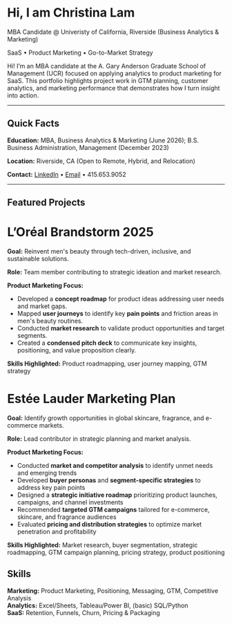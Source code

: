 # Hi, I am Christina Lam
MBA Candidate @ Univeristy of California, Riverside (Business Analytics & Marketing)

SaaS • Product Marketing • Go-to-Market Strategy

Hi! I’m an MBA candidate at the A. Gary Anderson Graduate School of Management (UCR) focused on applying analytics to product marketing for SaaS. This portfolio highlights project work in GTM planning, customer analytics, and marketing performance that demonstrates how I turn insight into action.

---

## Quick Facts
**Education:** MBA, Business Analytics & Marketing (June 2026); B.S. Business Administration, Management (December 2023)

**Location:** Riverside, CA (Open to Remote, Hybrid, and Relocation)

**Contact:** [LinkedIn](https://www.linkedin.com/in/chrxtinaa/) • [Email](mailto:chlam962@gmail.com) • 415.653.9052

---

## Featured Projects
# L’Oréal Brandstorm 2025

**Goal:** Reinvent men's beauty through tech-driven, inclusive, and sustainable solutions.

**Role:** Team member contributing to strategic ideation and market research.

**Product Marketing Focus:**
- Developed a **concept roadmap** for product ideas addressing user needs and market gaps.
- Mapped **user journeys** to identify key **pain points** and friction areas in men's beauty routines.
- Conducted **market research** to validate product opportunities and target segments.
- Created a **condensed pitch deck** to communicate key insights, positioning, and value proposition clearly.

**Skills Highlighted:** Product roadmapping, user journey mapping, GTM strategy

# Estée Lauder Marketing Plan

**Goal:** Identify growth opportunities in global skincare, fragrance, and e-commerce markets.  

**Role:** Lead contributor in strategic planning and market analysis.  

**Product Marketing Focus:**  
- Conducted **market and competitor analysis** to identify unmet needs and emerging trends  
- Developed **buyer personas** and **segment-specific strategies** to address key pain points  
- Designed a **strategic initiative roadmap** prioritizing product launches, campaigns, and channel investments  
- Recommended **targeted GTM campaigns** tailored for e-commerce, skincare, and fragrance audiences  
- Evaluated **pricing and distribution strategies** to optimize market penetration and profitability  

**Skills Highlighted:** Market research, buyer segmentation, strategic roadmapping, GTM campaign planning, pricing strategy, product positioning

## Skills
**Marketing:** Product Marketing, Positioning, Messaging, GTM, Competitive Analysis  
**Analytics:** Excel/Sheets, Tableau/Power BI, (basic) SQL/Python  
**SaaS:** Retention, Funnels, Churn, Pricing & Packaging
